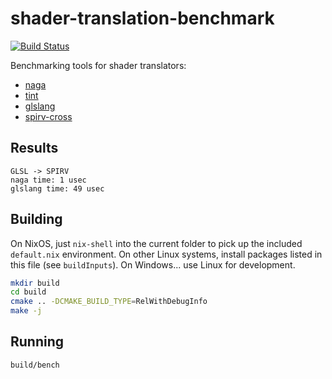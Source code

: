 # shader-translation-benchmark
[![Build Status](https://github.com/kvark/shader-translation-benchmark/workflows/CI/badge.svg)](https://github.com/kvark/shader-translation-benchmark/actions)

Benchmarking tools for shader translators:
  - [naga](https://github.com/gfx-rs/naga)
  - [tint](https://dawn.googlesource.com/tint/)
  - [glslang](https://github.com/KhronosGroup/glslang)
  - [spirv-cross](https://github.com/KhronosGroup/SPIRV-Cross)

## Results

```
GLSL -> SPIRV
naga time: 1 usec
glslang time: 49 usec
```

## Building

On NixOS, just `nix-shell` into the current folder to pick up the included `default.nix` environment.
On other Linux systems, install packages listed in this file (see `buildInputs`).
On Windows... use Linux for development.

```bash
mkdir build
cd build
cmake .. -DCMAKE_BUILD_TYPE=RelWithDebugInfo
make -j
```

## Running
```bash
build/bench
```
